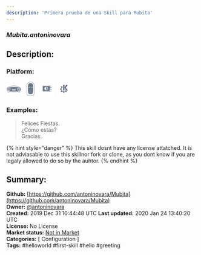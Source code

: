 ```yaml
---
description: 'Primera prueba de una Skill para Mubita'
---
```


### _Mubita.antoninovara_  
## Description:  
  
  
  
### Platform:  
 ![Mark I](../.gitbook/assets/mark-1-icon.png)  ![Mark II](../.gitbook/assets/mark-2-icon.png)  ![Picroft](../.gitbook/assets/picroft-icon.png)  ![plasmoid](../.gitbook/assets/kde.png)   
### Examples:  
> Felices Fiestas.  
> ¿Cómo estás?  
> Gracias.  
  
{% hint style="danger" %}
This skill dosnt have any license attatched. It is not adviasable to use this skillnor fork or clone, as you dont know if you are legaly allowed to do so by the auhtor.
{% endhint %}
  
## Summary:  
**Github:** [https://github.com/antoninovara/Mubita](https://github.com/antoninovara/Mubita)  
**Owner:** [@antoninovara](https://github.com/antoninovara)  
**Created:** 2019 Dec 31 10:44:48 UTC  **Last updated:** 2020 Jan 24 13:40:20 UTC  
**License:** No License  
**Market status:** [Not in Market](https://market.mycroft.ai/skill/)  
**Categories:** [ Configuration ]   
**Tags:** \#helloworld \#first-skill \#hello \#greeting   

